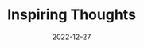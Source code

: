 ---
slug: thought-for-the-day
title: "Inspiring Thoughts"
date: 2022-12-27
excerpt: 'The ‘dream-thought-action’ philosophy is what I would like to be inculcated in each and every student.'
tags: [Inspiration, Motivation, Quotes, Thoughts]
---